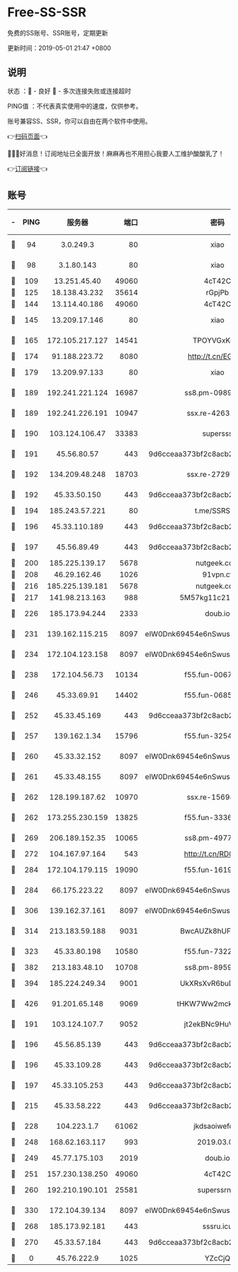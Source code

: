 # Free-SS-SSR

免费的SS账号、SSR账号，定期更新

更新时间：2019-05-01 21:47 +0800

## 说明

状态     ：🙂 - 良好 🙁 - 多次连接失败或连接超时

PING值   ：不代表真实使用中的速度，仅供参考。

账号兼容SS、SSR，你可以自由在两个软件中使用。

👉[扫码页面](https://liesauer.github.io/Free-SS-SSR/)👈

🎉🎉🎉好消息！订阅地址已全面开放！麻麻再也不用担心我要人工维护酸酸乳了！

👉[订阅链接](https://www.liesauer.net/yogurt/subscribe?ACCESS_TOKEN=DAYxR3mMaZAsaqUb)👈

## 账号

|-|PING|服务器|端口|密码|加密方式|区域|
|:----:|:----:|:-----:|-----:|:----:|:----:|:----:|
|🙂|94|3.0.249.3|80|xiao|aes-128-ctr|SG|
|🙂|98|3.1.80.143|80|xiao|aes-128-ctr|SG|
|🙂|109|13.251.45.40|49060|4cT42C|chacha20|SG|
|🙂|125|18.138.43.232|35614|rGpjPb|rc4-md5|SG|
|🙂|144|13.114.40.186|49060|4cT42C|chacha20|JP|
|🙂|145|13.209.17.146|80|xiao|aes-128-ctr|KR|
|🙂|165|172.105.217.127|14541|TPOYVGxKglpi|aes-256-cfb|JP|
|🙂|174|91.188.223.72|8080|http://t.cn/EGJIyrl|rc4-md5|RU|
|🙂|179|13.209.97.133|80|xiao|aes-128-ctr|KR|
|🙂|189|192.241.221.124|16987|ss8.pm-09892876|aes-256-cfb|US|
|🙂|189|192.241.226.191|10947|ssx.re-42631851|aes-256-cfb|US|
|🙂|190|103.124.106.47|33383|supersss|aes-256-cfb|US|
|🙂|191|45.56.80.57|443|9d6cceaa373bf2c8acb22e60b6a58be6|aes-256-cfb|US|
|🙂|192|134.209.48.248|18703|ssx.re-27297085|aes-256-cfb|US|
|🙂|192|45.33.50.150|443|9d6cceaa373bf2c8acb22e60b6a58be6|aes-256-cfb|US|
|🙂|194|185.243.57.221|80|t.me/SSRSUB|rc4-md5|US|
|🙂|196|45.33.110.189|443|9d6cceaa373bf2c8acb22e60b6a58be6|aes-256-cfb|US|
|🙂|197|45.56.89.49|443|9d6cceaa373bf2c8acb22e60b6a58be6|aes-256-cfb|US|
|🙂|200|185.225.139.17|5678|nutgeek.com|rc4-md5|US|
|🙂|208|46.29.162.46|1026|91vpn.cf|rc4-md5|RU|
|🙂|216|185.225.139.181|5678|nutgeek.com|rc4-md5|US|
|🙂|217|141.98.213.163|988|5M57kg11c214qDmK|chacha20|KR|
|🙂|226|185.173.94.244|2333|doub.io|aes-128-ctr|RU|
|🙂|231|139.162.115.215|8097|eIW0Dnk69454e6nSwuspv9DmS201tQ0D|aes-256-cfb|JP|
|🙂|234|172.104.123.158|8097|eIW0Dnk69454e6nSwuspv9DmS201tQ0D|aes-256-cfb|JP|
|🙂|238|172.104.56.73|10134|f55.fun-00679353|aes-256-cfb|SG|
|🙂|246|45.33.69.91|14402|f55.fun-06852671|aes-256-cfb|US|
|🙂|252|45.33.45.169|443|9d6cceaa373bf2c8acb22e60b6a58be6|aes-256-cfb|US|
|🙂|257|139.162.1.34|15796|f55.fun-32546278|aes-256-cfb|SG|
|🙂|260|45.33.32.152|8097|eIW0Dnk69454e6nSwuspv9DmS201tQ0D|aes-256-cfb|US|
|🙂|261|45.33.48.155|8097|eIW0Dnk69454e6nSwuspv9DmS201tQ0D|aes-256-cfb|US|
|🙂|262|128.199.187.62|10970|ssx.re-15698731|aes-256-cfb|SG|
|🙂|262|173.255.230.159|13825|f55.fun-33368552|aes-256-cfb|US|
|🙂|269|206.189.152.35|10065|ss8.pm-49772668|aes-256-cfb|SG|
|🙂|272|104.167.97.164|543|http://t.cn/RD0D7sx|rc4-md5|CA|
|🙂|284|172.104.179.115|19090|f55.fun-16191924|aes-256-cfb|SG|
|🙂|284|66.175.223.22|8097|eIW0Dnk69454e6nSwuspv9DmS201tQ0D|aes-256-cfb|US|
|🙂|306|139.162.37.161|8097|eIW0Dnk69454e6nSwuspv9DmS201tQ0D|aes-256-cfb|SG|
|🙂|314|213.183.59.188|9031|BwcAUZk8hUFAkDGN|aes-256-cfb|NL|
|🙂|323|45.33.80.198|10580|f55.fun-73220606|aes-256-cfb|US|
|🙂|382|213.183.48.10|10708|ss8.pm-89598736|rc4-md5|RU|
|🙂|394|185.224.249.34|9001|UkXRsXvR6buDMG2Y|aes-256-cfb|RU|
|🙂|426|91.201.65.148|9069|tHKW7Ww2mck9CHQG|aes-256-cfb|IT|
|🙂|191|103.124.107.7|9052|jt2ekBNc9HuVtm2a|aes-256-cfb|US|
|🙂|196|45.56.85.139|443|9d6cceaa373bf2c8acb22e60b6a58be6|aes-256-cfb|US|
|🙂|196|45.33.109.28|443|9d6cceaa373bf2c8acb22e60b6a58be6|aes-256-cfb|US|
|🙂|197|45.33.105.253|443|9d6cceaa373bf2c8acb22e60b6a58be6|aes-256-cfb|US|
|🙂|215|45.33.58.222|443|9d6cceaa373bf2c8acb22e60b6a58be6|aes-256-cfb|US|
|🙂|228|104.223.1.7|61062|jkdsaoiwefdsa|aes-256-cfb|US|
|🙂|248|168.62.163.117|993|2019.03.07|rc4-md5|US|
|🙂|249|45.77.175.103|2019|doub.io|aes-128-ctr|SG|
|🙂|251|157.230.138.250|49060|4cT42C|chacha20|US|
|🙂|260|192.210.190.101|25581|superssrnet|aes-256-cfb|US|
|🙂|330|172.104.39.134|8097|eIW0Dnk69454e6nSwuspv9DmS201tQ0D|aes-256-cfb|SG|
|🙁|268|185.173.92.181|443|sssru.icu|rc4-md5|RU|
|🙁|270|45.33.57.184|443|9d6cceaa373bf2c8acb22e60b6a58be6|aes-256-cfb|US|
|🙁|0|45.76.222.9|1025|YZcCjQ|rc4-md5|JP|
